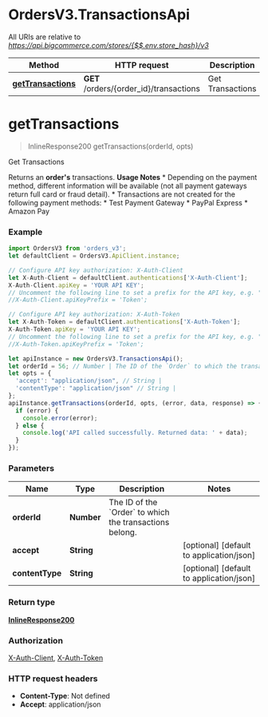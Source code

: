 # OrdersV3.TransactionsApi

All URIs are relative to *https://api.bigcommerce.com/stores/{$$.env.store_hash}/v3*

Method | HTTP request | Description
------------- | ------------- | -------------
[**getTransactions**](TransactionsApi.md#getTransactions) | **GET** /orders/{order_id}/transactions | Get Transactions

<a name="getTransactions"></a>
# **getTransactions**
> InlineResponse200 getTransactions(orderId, opts)

Get Transactions

Returns an **order&#x27;s** transactions.   **Usage Notes** * Depending on the payment method, different information will be available (not all payment gateways return full card or fraud detail). * Transactions are not created for the following payment methods:  * Test Payment Gateway  * PayPal Express  * Amazon Pay

### Example
```javascript
import OrdersV3 from 'orders_v3';
let defaultClient = OrdersV3.ApiClient.instance;

// Configure API key authorization: X-Auth-Client
let X-Auth-Client = defaultClient.authentications['X-Auth-Client'];
X-Auth-Client.apiKey = 'YOUR API KEY';
// Uncomment the following line to set a prefix for the API key, e.g. "Token" (defaults to null)
//X-Auth-Client.apiKeyPrefix = 'Token';

// Configure API key authorization: X-Auth-Token
let X-Auth-Token = defaultClient.authentications['X-Auth-Token'];
X-Auth-Token.apiKey = 'YOUR API KEY';
// Uncomment the following line to set a prefix for the API key, e.g. "Token" (defaults to null)
//X-Auth-Token.apiKeyPrefix = 'Token';

let apiInstance = new OrdersV3.TransactionsApi();
let orderId = 56; // Number | The ID of the `Order` to which the transactions belong. 
let opts = { 
  'accept': "application/json", // String | 
  'contentType': "application/json" // String | 
};
apiInstance.getTransactions(orderId, opts, (error, data, response) => {
  if (error) {
    console.error(error);
  } else {
    console.log('API called successfully. Returned data: ' + data);
  }
});
```

### Parameters

Name | Type | Description  | Notes
------------- | ------------- | ------------- | -------------
 **orderId** | **Number**| The ID of the &#x60;Order&#x60; to which the transactions belong.  | 
 **accept** | **String**|  | [optional] [default to application/json]
 **contentType** | **String**|  | [optional] [default to application/json]

### Return type

[**InlineResponse200**](InlineResponse200.md)

### Authorization

[X-Auth-Client](../README.md#X-Auth-Client), [X-Auth-Token](../README.md#X-Auth-Token)

### HTTP request headers

 - **Content-Type**: Not defined
 - **Accept**: application/json

